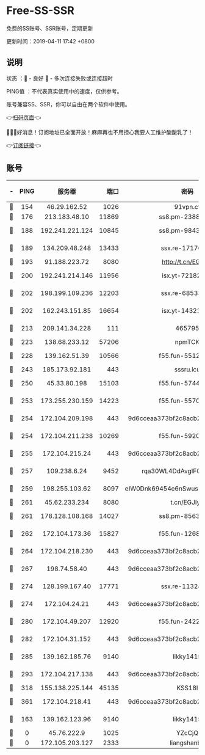 # Free-SS-SSR

免费的SS账号、SSR账号，定期更新

更新时间：2019-04-11 17:42 +0800

## 说明

状态     ：🙂 - 良好 🙁 - 多次连接失败或连接超时

PING值   ：不代表真实使用中的速度，仅供参考。

账号兼容SS、SSR，你可以自由在两个软件中使用。

👉[扫码页面](https://liesauer.github.io/Free-SS-SSR/)👈

🎉🎉🎉好消息！订阅地址已全面开放！麻麻再也不用担心我要人工维护酸酸乳了！

👉[订阅链接](https://www.liesauer.net/yogurt/subscribe?ACCESS_TOKEN=DAYxR3mMaZAsaqUb)👈

## 账号

|-|PING|服务器|端口|密码|加密方式|区域|
|:----:|:----:|:-----:|-----:|:----:|:----:|:----:|
|🙂|154|46.29.162.52|1026|91vpn.cf|rc4-md5|RU|
|🙂|176|213.183.48.10|11869|ss8.pm-23880741|rc4-md5|RU|
|🙂|188|192.241.221.124|10845|ss8.pm-98432819|aes-256-cfb|US|
|🙂|189|134.209.48.248|13433|ssx.re-17176856|aes-256-cfb|US|
|🙂|193|91.188.223.72|8080|http://t.cn/EGJIyrl|rc4-md5|RU|
|🙂|200|192.241.214.146|11956|isx.yt-72182350|aes-256-cfb|US|
|🙂|202|198.199.109.236|12203|ssx.re-68533755|aes-256-cfb|US|
|🙂|202|162.243.151.85|16654|isx.yt-14321677|aes-256-cfb|US|
|🙂|213|209.141.34.228|111|465795|aes-256-cfb|US|
|🙂|223|138.68.233.12|57206|npmTCK|rc4-md5|US|
|🙂|228|139.162.51.39|10566|f55.fun-55124662|aes-256-cfb|SG|
|🙂|243|185.173.92.181|443|sssru.icu|rc4-md5|RU|
|🙂|250|45.33.80.198|15103|f55.fun-57444781|aes-256-cfb|US|
|🙂|253|173.255.230.159|14223|f55.fun-55707067|aes-256-cfb|US|
|🙂|254|172.104.209.198|443|9d6cceaa373bf2c8acb22e60b6a58be6|aes-256-cfb|US|
|🙂|254|172.104.211.238|10269|f55.fun-59209585|aes-256-cfb|US|
|🙂|255|172.104.215.24|443|9d6cceaa373bf2c8acb22e60b6a58be6|aes-256-cfb|US|
|🙂|257|109.238.6.24|9452|rqa30WL4DdAvgIFG6Fs3znzTa|aes-256-cfb|FR|
|🙂|259|198.255.103.62|8097|eIW0Dnk69454e6nSwuspv9DmS201tQ0D|aes-256-cfb|US|
|🙂|261|45.62.233.234|8080|t.cn/EGJIyrl|rc4-md5|CA|
|🙂|261|178.128.108.168|14027|ss8.pm-85636166|aes-256-cfb|SG|
|🙂|262|172.104.173.36|15827|f55.fun-12684352|aes-256-cfb|SG|
|🙂|264|172.104.218.230|443|9d6cceaa373bf2c8acb22e60b6a58be6|aes-256-cfb|US|
|🙂|267|198.74.58.40|443|9d6cceaa373bf2c8acb22e60b6a58be6|aes-256-cfb|US|
|🙂|274|128.199.167.40|17771|ssx.re-11324880|aes-256-cfb|SG|
|🙂|274|172.104.24.21|443|9d6cceaa373bf2c8acb22e60b6a58be6|aes-256-cfb|US|
|🙂|280|172.104.49.207|12920|f55.fun-24228907|aes-256-cfb|SG|
|🙂|282|172.104.31.152|443|9d6cceaa373bf2c8acb22e60b6a58be6|aes-256-cfb|US|
|🙂|285|139.162.185.76|9140|likky1415|aes-256-cfb|DE|
|🙂|293|172.104.217.138|443|9d6cceaa373bf2c8acb22e60b6a58be6|aes-256-cfb|US|
|🙂|318|155.138.225.144|45135|KSS18l|rc4-md5|US|
|🙂|361|172.104.218.41|443|9d6cceaa373bf2c8acb22e60b6a58be6|aes-256-cfb|US|
|🙂|163|139.162.123.96|9140|likky1415|aes-256-cfb|JP|
|🙁|0|45.76.222.9|1025|YZcCjQ|rc4-md5|JP|
|🙁|0|172.105.203.127|2333|liangshanbo|chacha20|JP|
